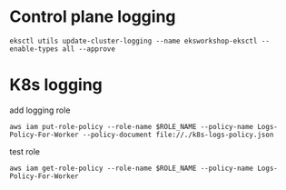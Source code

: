 # Control plane logging

```
eksctl utils update-cluster-logging --name eksworkshop-eksctl --enable-types all --approve
```

# K8s logging 

add logging role
```
aws iam put-role-policy --role-name $ROLE_NAME --policy-name Logs-Policy-For-Worker --policy-document file://./k8s-logs-policy.json
```


test role
```
aws iam get-role-policy --role-name $ROLE_NAME --policy-name Logs-Policy-For-Worker

